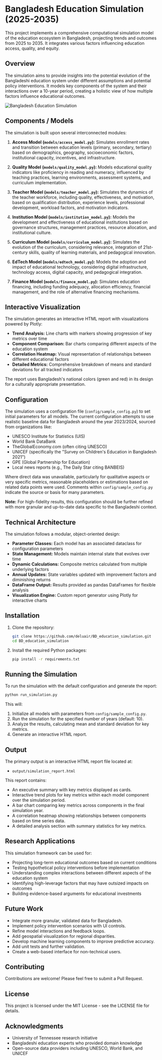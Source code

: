 # Bangladesh Education Simulation (2025-2035)

This project implements a comprehensive computational simulation model of the education ecosystem in Bangladesh, projecting trends and outcomes from 2025 to 2035. It integrates various factors influencing education access, quality, and equity.

## Overview

The simulation aims to provide insights into the potential evolution of the Bangladeshi education system under different assumptions and potential policy interventions. It models key components of the system and their interactions over a 10-year period, creating a holistic view of how multiple factors influence educational outcomes.

![Bangladesh Education Simulation](https://raw.githubusercontent.com/deluair/BD_education_simulation/main/docs/images/simulation_banner.png)

## Components / Models

The simulation is built upon several interconnected modules:

1. **Access Model (`models/access_model.py`):** Simulates enrollment rates and transition between education levels (primary, secondary, tertiary) based on demographics, geography, socioeconomic factors, institutional capacity, incentives, and infrastructure.

2. **Quality Model (`models/quality_model.py`):** Models educational quality indicators like proficiency in reading and numeracy, influenced by teaching practices, learning environments, assessment systems, and curriculum implementation.

3. **Teacher Model (`models/teacher_model.py`):** Simulates the dynamics of the teacher workforce, including quality, effectiveness, and motivation, based on qualification distribution, experience levels, professional development, workload factors, and motivation indicators.

4. **Institution Model (`models/institution_model.py`):** Models the development and effectiveness of educational institutions based on governance structures, management practices, resource allocation, and institutional culture.

5. **Curriculum Model (`models/curriculum_model.py`):** Simulates the evolution of the curriculum, considering relevance, integration of 21st-century skills, quality of learning materials, and pedagogical innovation.

6. **EdTech Model (`models/edtech_model.py`):** Models the adoption and impact of educational technology, considering digital infrastructure, technology access, digital capacity, and pedagogical integration.

7. **Finance Model (`models/finance_model.py`):** Simulates education financing, including funding adequacy, allocation efficiency, financial management, and the role of alternative financing mechanisms.

## Interactive Visualization

The simulation generates an interactive HTML report with visualizations powered by Plotly:

- **Trend Analysis:** Line charts with markers showing progression of key metrics over time
- **Component Comparison:** Bar charts comparing different aspects of the education system
- **Correlation Heatmap:** Visual representation of relationships between different educational factors
- **Detailed Metrics:** Comprehensive breakdown of means and standard deviations for all tracked indicators

The report uses Bangladesh's national colors (green and red) in its design for a culturally appropriate presentation.

## Configuration

The simulation uses a configuration file (`config/sample_config.py`) to set initial parameters for all models. The current configuration attempts to use realistic baseline data for Bangladesh around the year 2023/2024, sourced from organizations like:

* UNESCO Institute for Statistics (UIS)
* World Bank DataBank
* TheGlobalEconomy.com (often citing UNESCO)
* UNICEF (specifically the "Survey on Children's Education in Bangladesh 2021")
* GPE (Global Partnership for Education)
* Local news reports (e.g., The Daily Star citing BANBEIS)

Where direct data was unavailable, particularly for qualitative aspects or very specific metrics, reasonable placeholders or estimations based on related data points were used. Comments within `config/sample_config.py` indicate the source or basis for many parameters.

**Note:** For high-fidelity results, this configuration should be further refined with more granular and up-to-date data specific to the Bangladeshi context.

## Technical Architecture

The simulation follows a modular, object-oriented design:

- **Parameter Classes:** Each model has an associated dataclass for configuration parameters
- **State Management:** Models maintain internal state that evolves over time
- **Dynamic Calculations:** Composite metrics calculated from multiple underlying factors
- **Annual Updates:** State variables updated with improvement factors and diminishing returns
- **DataFrame Output:** Results provided as pandas DataFrames for flexible analysis
- **Visualization Engine:** Custom report generator using Plotly for interactive charts

## Installation

1. Clone the repository:
   ```bash
   git clone https://github.com/deluair/BD_education_simulation.git
   cd BD_education_simulation
   ```

2. Install the required Python packages:
   ```bash
   pip install -r requirements.txt
   ```

## Running the Simulation

To run the simulation with the default configuration and generate the report:

```bash
python run_simulation.py
```

This will:

1. Initialize all models with parameters from `config/sample_config.py`.
2. Run the simulation for the specified number of years (default: 10).
3. Analyze the results, calculating mean and standard deviation for key metrics.
4. Generate an interactive HTML report.

## Output

The primary output is an interactive HTML report file located at:

* `output/simulation_report.html`

This report contains:

* An executive summary with key metrics displayed as cards.
* Interactive trend plots for key metrics within each model component over the simulation period.
* A bar chart comparing key metrics across components in the final simulation year.
* A correlation heatmap showing relationships between components based on time series data.
* A detailed analysis section with summary statistics for key metrics.

## Research Applications

This simulation framework can be used for:

- Projecting long-term educational outcomes based on current conditions
- Testing hypothetical policy interventions before implementation
- Understanding complex interactions between different aspects of the education system
- Identifying high-leverage factors that may have outsized impacts on outcomes
- Building evidence-based arguments for educational investments

## Future Work

* Integrate more granular, validated data for Bangladesh.
* Implement policy intervention scenarios with UI controls.
* Refine model interactions and feedback loops.
* Add geospatial visualization for regional disparities.
* Develop machine learning components to improve predictive accuracy.
* Add unit tests and further validation.
* Create a web-based interface for non-technical users.

## Contributing

Contributions are welcome! Please feel free to submit a Pull Request.

## License

This project is licensed under the MIT License - see the LICENSE file for details.

## Acknowledgments

* University of Tennessee research initiative
* Bangladeshi education experts who provided domain knowledge
* Open-source data providers including UNESCO, World Bank, and UNICEF 